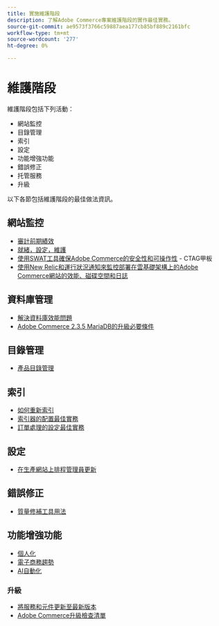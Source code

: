 ```yaml
---
title: 實施維護階段
description: 了解Adobe Commerce專案維護階段的實作最佳實務。
source-git-commit: ae9573f3766c59887aea177cb85bf889c2161bfc
workflow-type: tm+mt
source-wordcount: '277'
ht-degree: 0%

---
```



# 維護階段

維護階段包括下列活動：

- 網站監控
- 目錄管理
- 索引
- 設定
- 功能增強功能
- 錯誤修正
- 托管服務
- 升級

以下各節包括維護階段的最佳做法資訊。

## 網站監控

- [審計前期績效](frontend-performance.md)
- [就緒，設定，維護](https://business.adobe.com/blog/basics/ready-set-maintain)
- [使用SWAT工具確保Adobe Commerce的安全性和可操作性](https://experienceleague.adobe.com/docs/commerce-operations/tools/site-wide-analysis-tool/intro.html?lang=en#integrations-with-other-adobe-commerce-support-tools) - CTAG甲板
- [使用New Relic和運行狀況通知來監控部署在雲基礎架構上的Adobe Commerce網站的效能、磁碟空間和日誌](https://experienceleague.adobe.com/docs/commerce-cloud-service/user-guide/monitor/performance.html)

## 資料庫管理

- [解決資料庫效能問&#x200B;題](resolve-database-performance-issues.md)
- [Adobe Commerce 2.3.5 MariaDB的升級必要條&#x200B;件](commerce-235-upgrade-prerequisites-mariadb.md)

## 目錄管理

<!-- Asset not yet integrated
- [Catalog Image Resizing](https://wiki.corp.adobe.com/x/oj4ykw) (wiki)
-->
- [產品目錄管理](https://www.gotostage.com/channel/fca90f7960be436f9b849215d9e06026/recording/2eea2782fc874047a020391000519f8b/watch?source=CHANNEL)

## 索引

<!-- Asset not yet integrated
- [Reindexing - the safe way](https://wiki.corp.adobe.com/x/oj4ykw)(wiki)
-->
- [如何重新索引](https://developer.adobe.com/commerce/php/development/components/indexing/#how-to-reindex)
- [索引器的配置最佳實&#x200B;務](indexer-configuration.md)
- [訂單處理的設定最佳實務](order-processing-configuration.md)

<!-- Asset not yet integrated from CTAG deck:
- Plan upsizing for planned traffic increases during promotions or holidays -->

## 設定

- [在生產網站上排程管理員更新](scheduling-admin-updates-in-production.md)

<!-- Asset not yet integrated from CTAG deck: Planning for peak season and promotional periods (upsizing)-->

## 錯誤修正

- [質量修補工具用法](https://experienceleague.adobe.com/docs/commerce-operations/tools/quality-patches-tool/usage.html)

## 功能增強功能

- [個人化](https://www.gotostage.com/channel/fca90f7960be436f9b849215d9e06026/recording/e218545a77de490fb5102eca07d0580a/watch?source=CHANNEL)
- [電子商務趨勢](https://www.gotostage.com/channel/fca90f7960be436f9b849215d9e06026/recording/9a772468d7b64409a3d5dff4d67e656d/watch?source=CHANNEL)
- [AI自動化](https://www.gotostage.com/channel/fca90f7960be436f9b849215d9e06026/recording/27ae23699c2847be981a23ca098e548f/watch?source=CHANNEL)

### 升級

- [將服務和元件更新至最新版&#x200B;本](update-services.md)
- [Adobe Commerce升級檢查清&#x200B;單](upgrade-checklist.md)
